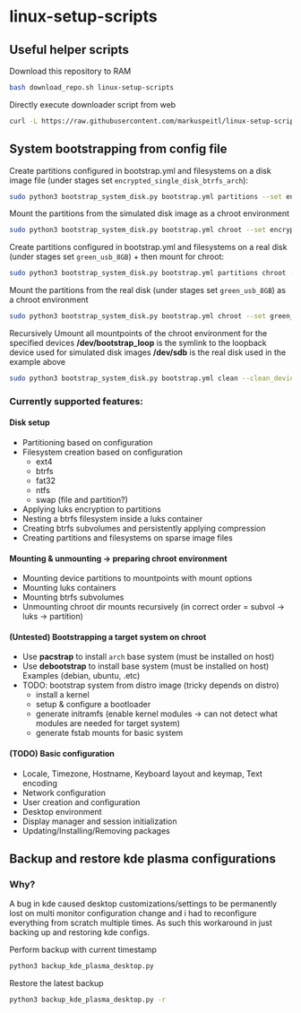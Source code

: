 # linux-setup-scripts

## Useful helper scripts

Download this repository to RAM
```sh
bash download_repo.sh linux-setup-scripts
```
Directly execute downloader script from web
```sh
curl -L https://raw.githubusercontent.com/markuspeitl/linux-setup-scripts/master/download_repo.sh | bash -s -- linux-setup-scripts
```


## System bootstrapping from config file

Create partitions configured in bootstrap.yml and filesystems on a disk image file (under stages set `encrypted_single_disk_btrfs_arch`):
```sh
sudo python3 bootstrap_system_disk.py bootstrap.yml partitions --set encrypted_single_disk_btrfs_arch --simulate simulated_disk.img --sim_size 10G --overwrite_sim
```

Mount the partitions from the simulated disk image as a chroot environment
```sh
sudo python3 bootstrap_system_disk.py bootstrap.yml chroot --set encrypted_single_disk_btrfs_arch --simulate simulated_disk.img --sim_size 10G --overwrite_sim
```

Create partitions configured in bootstrap.yml and filesystems on a real disk (under stages set `green_usb_8GB`) + then mount for chroot:
```sh
sudo python3 bootstrap_system_disk.py bootstrap.yml partitions chroot --set green_usb_8GB -it
```

Mount the partitions from the real disk (under stages set `green_usb_8GB`) as a chroot environment
```sh
sudo python3 bootstrap_system_disk.py bootstrap.yml chroot --set green_usb_8GB -it
```

Recursively Umount all mountpoints of the chroot environment for the specified devices
**/dev/bootstrap_loop** is the symlink to the loopback device used for simulated disk images
**/dev/sdb** is the real disk used in the example above 
```sh
sudo python3 bootstrap_system_disk.py bootstrap.yml clean --clean_devices /dev/bootstrap_loop /dev/sdb
```

### Currently supported features:

#### Disk setup

- Partitioning based on configuration
- Filesystem creation based on configuration
    - ext4
    - btrfs
    - fat32
    - ntfs
    - swap (file and partition?)
- Applying luks encryption to partitions
- Nesting a btrfs filesystem inside a luks container
- Creating btrfs subvolumes and persistently applying compression
- Creating partitions and filesystems on sparse image files

#### Mounting & unmounting -> preparing chroot environment

- Mounting device partitions to mountpoints with mount options
- Mounting luks containers
- Mounting btrfs subvolumes
- Unmounting chroot dir mounts recursively (in correct order = subvol -> luks -> partition)

#### (Untested) Bootstrapping a target system on chroot

- Use **pacstrap** to install `arch` base system (must be installed on host)
- Use **debootstrap** to install base system (must be installed on host)
Examples (debian, ubuntu, .etc)
- TODO: bootstrap system from distro image 
(tricky depends on distro)
    - install a kernel
    - setup & configure a bootloader
    - generate initramfs 
    (enable kernel modules -> can not detect what modules are needed for target system)
    - generate fstab mounts for basic system

#### (TODO) Basic configuration

- Locale, Timezone, Hostname, Keyboard layout and keymap, Text encoding
- Network configuration
- User creation and configuration
- Desktop environment
- Display manager and session initialization 
- Updating/Installing/Removing packages

## Backup and restore kde plasma configurations

### Why?
A bug in kde caused desktop customizations/settings to be permanently lost on multi monitor configuration change and i had to reconfigure everything from scratch multiple times.
As such this workaround in just backing up and restoring kde configs.


Perform backup with current timestamp
```sh
python3 backup_kde_plasma_desktop.py
```

Restore the latest backup
```sh
python3 backup_kde_plasma_desktop.py -r
```